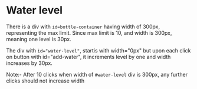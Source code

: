 # Water level

There is a div with <code>id=bottle-container</code> having width of 300px, representing the max limit.
Since max limit is 10, and width is 300px, meaning one level is 30px.

The div with <code>id="water-level"</code>, startis with width="0px" but upon each click on button 
with id="add-water", it increments level by one and width increases by 30px.

Note:- After 10 clicks when width of <code>#water-level</code> div is 300px, any further clicks should not increase width
